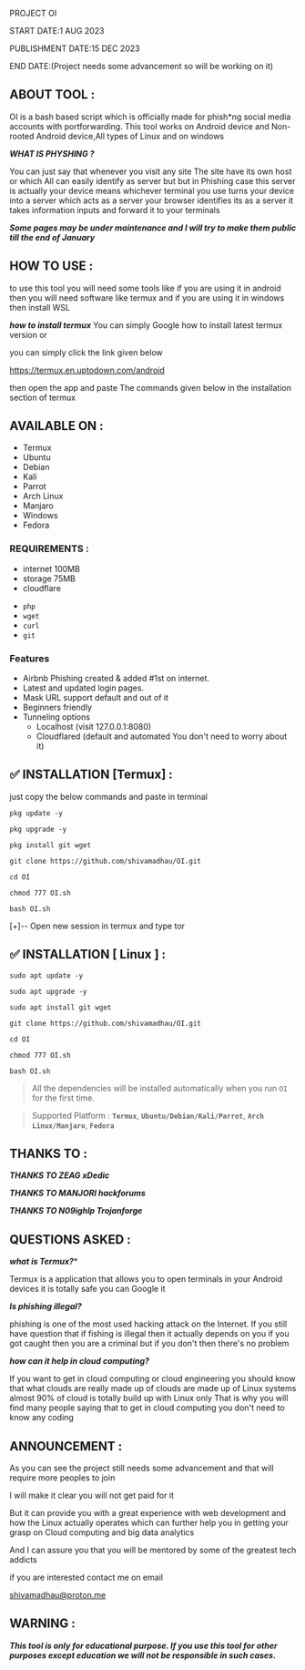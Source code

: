 PROJECT OI

START DATE:1 AUG 2023

PUBLISHMENT DATE:15 DEC 2023 

END DATE:(Project needs some advancement so will be working on it)

## ABOUT TOOL :

OI is a bash based script which is officially made for phish*ng social media accounts with portforwarding. This tool works on Android device and Non-rooted Android device,All types of Linux and on windows



***WHAT IS PHYSHING ?***

You can just say that whenever you visit any site The site have its own host or which All can easily identify as server but but in Phishing case this server is actually your device means whichever terminal you use turns your device into a server which acts as a server your browser identifies its as a server it takes information inputs and forward it to your terminals


***Some pages may be under maintenance and I will try to make them public till the end of January***

## HOW TO USE :

to use this tool you will need some tools like if you are using it in android then you will need software like termux and if you are using it in windows then install WSL 

***how to install termux***
You can simply Google how to install latest termux version or 

you can simply click the link given below

https://termux.en.uptodown.com/android

then open the app and paste The commands given below in the installation section of termux


## AVAILABLE ON :

* Termux
* Ubuntu
* Debian
* Kali
* Parrot
* Arch Linux
* Manjaro
* Windows
* Fedora


### REQUIREMENTS :
* internet 100MB
* storage 75MB
* cloudflare
- `php`
- `wget`
- `curl`
- `git`
### Features

- Airbnb Phishing created & added #1st on internet.
- Latest and updated login pages.
- Mask URL support default and out of it
- Beginners friendly
- Tunneling options
  - Localhost (visit 127.0.0.1:8080)
  - Cloudflared (default and automated You don't need to worry about it)

## ✅ INSTALLATION [Termux] :
just copy the below commands and paste in terminal
```
pkg update -y

pkg upgrade -y

pkg install git wget

git clone https://github.com/shivamadhau/OI.git

cd OI

chmod 777 OI.sh

bash OI.sh
```
[+]-- Open new session in termux and type tor

## ✅ INSTALLATION [ Linux ] :
```
sudo apt update -y

sudo apt upgrade -y

sudo apt install git wget

git clone https://github.com/shivamadhau/OI.git

cd OI

chmod 777 OI.sh

bash OI.sh
```
> All the dependencies will be installed automatically when you run `OI` for the first time.

> Supported Platform : **`Termux`**, **`Ubuntu/Debian/Kali/Parrot`**, **`Arch Linux/Manjaro`**, **`Fedora`**


## THANKS TO :

***THANKS TO ZEAG xDedic***

***THANKS TO MANJORI hackforums***

***THANKS TO N09ighIp Trojanforge***

## QUESTIONS ASKED :

***what is Termux?****

Termux is a application that allows you to open terminals in your Android devices it is totally safe you can Google it

***Is phishing illegal?***

phishing is one of the most used hacking attack on the Internet.
If you still have question that if fishing is illegal then it actually depends on you if you got caught then you are a criminal but if you don't then there's no problem

***how can it help in cloud computing?***

If you want to get in cloud computing or cloud engineering you should know that what clouds are really made up of clouds are made up of Linux systems almost 90% of cloud is totally build up with Linux only That is why you will find many people saying that to get in cloud computing you don't need to know any coding



## ANNOUNCEMENT :
As you can see the project still needs some advancement and that will require more peoples to join

I will make it clear you will not get paid for it

But it can provide you with a great experience with web development and how the Linux actually operates which can further help you in getting your grasp on Cloud computing and big data analytics

And I can assure you that you will be mentored by some of the greatest tech addicts

if you are interested contact me on email

shivamadhau@proton.me



## WARNING : 
***This tool is only for educational purpose. If you use this tool for other purposes except education we will not be responsible in such cases.***


